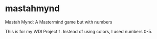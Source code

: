# mastahmynd
Mastah Mynd: A Mastermind game but with numbers

This is for my WDI Project 1. Instead of using colors, I used numbers 0-5.
